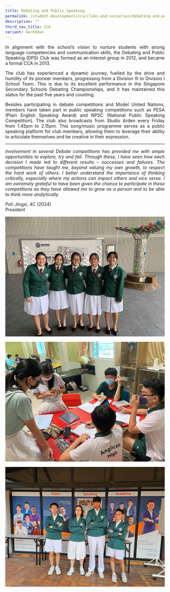 ```yaml
---
title: Debating and Public Speaking
permalink: /student-development/cca/clubs-and-societies/debating-and-public-speaking/
description: ""
third_nav_title: CCA
variant: markdown
---
```

<p align="justify">
In alignment with the school’s vision to nurture students with strong language competencies and communication skills, the Debating and Public Speaking (DPS) Club was formed as an interest group in 2012, and became a formal CCA in 2013. </p>
<p align="justify">
The club has experienced a dynamic journey, fuelled by the drive and humility of its pioneer members, progressing from a Division III to Division I School Team.  This is due to its excellent performance in the Singapore Secondary Schools Debating Championships, and it has maintained this status for the past five years and counting.</p>
<p align="justify">
Besides participating in debate competitions and Model United Nations, members have taken part in public speaking competitions such as PESA (Plain English Speaking Award) and NPSC (National Public Speaking Competition).  The club also broadcasts from Studio Arden every Friday from 1.45pm to 2.15pm.  This song/music programme serves as a public speaking platform for club members, allowing them to leverage their ability to articulate themselves and be creative in their expression. </p>
<hr>
<p align="justify">
<i>Involvement in several Debate competitions has provided me with ample opportunities to explore, try and fail. Through these, I have seen how each decision I made led to different results – successes and failures. The competitions have taught me, beyond valuing my own growth, to respect the hard work of others. I better understand the importance of thinking critically, especially where my actions can impact others and vice versa. I am extremely grateful to have been given the chance to participate in these competitions as they have allowed me to grow as a person and to be able to think more analytically.</i></p>
Poh Jingxi, 4C (2024)<br>
President

![](/images/Student%20Development/CCA/Debate/2024_Debate_01.jpg)

![](/images/Student%20Development/CCA/Debate/2024_Debate_02.jpg)

![](/images/Student%20Development/CCA/Debate/2024_Debate_03.jpg)
